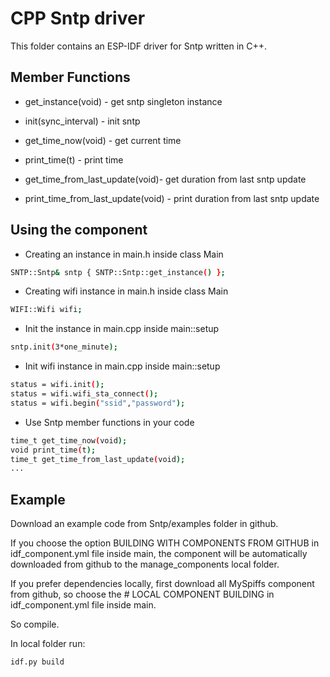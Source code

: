 # CPP Sntp driver
This folder contains an ESP-IDF driver for Sntp written in C++.

## Member Functions
- get_instance(void) - get sntp singleton instance

- init(sync_interval) - init sntp

- get_time_now(void) - get current time

- print_time(t) - print time

- get_time_from_last_update(void)- get duration from last sntp update

- print_time_from_last_update(void) - print duration from last sntp update


## Using the component
- Creating an instance in main.h inside class Main
```bash
SNTP::Sntp& sntp { SNTP::Sntp::get_instance() };
``````

- Creating wifi instance in main.h inside class Main
```bash
WIFI::Wifi wifi;
``````

- Init the instance in main.cpp inside main::setup
```bash
sntp.init(3*one_minute);
```
- Init wifi instance in main.cpp inside main::setup
```bash
status = wifi.init();
status = wifi.wifi_sta_connect();
status = wifi.begin("ssid","password");
``````
- Use Sntp member functions in your code
```bash
time_t get_time_now(void);
void print_time(t);
time_t get_time_from_last_update(void);
...
```

## Example
Download an example code from Sntp/examples folder in github.


If you choose the option BUILDING WITH COMPONENTS FROM GITHUB in idf_component.yml file inside main, the component will be automatically downloaded from github to the manage_components local folder.

If you prefer dependencies locally, first download all MySpiffs component from github, so choose the # LOCAL COMPONENT BUILDING  in idf_component.yml file inside main. 

So compile.

In local folder run:
```bash
idf.py build
```







